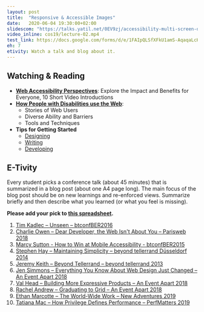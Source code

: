 ```yaml
---
layout: post
title:  "Responsive & Accessible Images"
date:   2020-06-04 19:30:00+02:00
slidescom: "https://talks.yatil.net/0EV9zj/accessibility-multi-screen-design-images"
video_inline: cos19/lecture-02.mp4
test_link: https://docs.google.com/forms/d/e/1FAIpQLSfXFkU1amS-AqaqaLcHAUlXhpZjT44SDCyKvQmBK002E0ztSA/viewform?usp=sf_link
eh: 7
etivity: Watch a talk and blog about it.
---
```


## Watching & Reading

* **[Web Accessibility Perspectives](https://www.w3.org/WAI/perspective-videos/)**: Explore the Impact and Benefits for Everyone, 10 Short Video Introductions
* **[How People with Disabilities use the Web](https://www.w3.org/WAI/people-use-web/)**:
  * Stories of Web Users
  * Diverse Ability and Barriers
  * Tools and Techniques
* **Tips for Getting Started**
  -   [Designing](https://www.w3.org/WAI/gettingstarted/tips/designing.html)
  -   [Writing](https://www.w3.org/WAI/gettingstarted/tips/writing.html)
  -   [Developing](https://www.w3.org/WAI/gettingstarted/tips/developing.html)


## E-Tivity

Every student picks a conference talk (about 45 minutes) that is summarized in a blog post (about one A4 page long). The main focus of the blog post should be on new learnings and re-enforced views. Summarize briefly and then describe what you learned (or what you feel is missing).

**Please add your pick to [this spreadsheet](https://docs.google.com/spreadsheets/d/1wpMi5pxRc84Z5WPjYA4YYTHTMmqWg085kOb9rAYORwc/edit?usp=sharing).**

1. [Tim Kadlec – Unseen – btconfBER2016](https://vimeo.com/190833161)
2. [Charlie Owen – Dear Developer, the Web Isn't About You – Parisweb 2018](https://www.paris-web.fr/2018/conferences/dear-developer-the-web-isnt-about-you.php)
3. [Marcy Sutton - How to Win at Mobile Accessibility - btconfBER2015](https://vimeo.com/144596949)
4. [Stephen Hay – Maintaining Simplicity – beyond tellerrand Düsseldorf 2014](https://vimeo.com/102881604)
5. [Jeremy Keith – Beyond Tellerrand – beyond tellerrand 2013](https://vimeo.com/68352550)
6. [Jen Simmons – Everything You Know About Web Design Just Changed – An Event Apart 2018](https://aneventapart.com/news/post/everything-you-know-about-web-design-just-changed-by-jen-simmons)
7. [Val Head – Building More Expressive Products – An Event Apart 2018](https://aneventapart.com/news/post/building-more-expressive-products-by-val-head-aea-video)
8. [Rachel Andrew – Graduating to Grid – An Event Apart 2018](https://aneventapart.com/news/post/graduating-to-grid-by-rachel-andrew)
9. [Ethan Marcotte – The World-Wide Work – New Adventures 2019](https://newadventuresconf.com/2019/coverage/ethan/)
10. [Tatiana Mac – How Privilege Defines Performance – PerfMatters 2019](https://www.youtube.com/watch?v=nQq_gZiZ-jg)